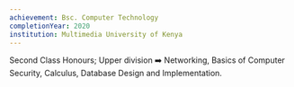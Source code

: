 ```yaml
---
achievement: Bsc. Computer Technology
completionYear: 2020
institution: Multimedia University of Kenya
---
```


Second Class Honours; Upper division ➡️
Networking, Basics of Computer Security, Calculus, Database Design and Implementation.
